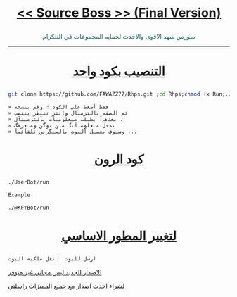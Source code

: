 # <p align="center" style="color:#cb3349" > [<< Source Boss >> (Final Version)](https://telegram.me/RMMMC) 

<p align="center" style="color: #14635c;" > سورس شهد الاقوى والاحدث لحمايه المجموعات في التلكرام 

*** 

# <p align="center" style="color: #14635c;" > [التنصيب بكود واحد](https://t.me/Rmmmc/4121) 
```sh 
git clone https://github.com/FAWAZZ77/Rhps.git ;cd Rhps;chmod +x Run;./Run 
``` 
``` 
» فقط أضغط على الكود ☝️ وقم بنسخه 
» ثم الصقه بالترمنال وانتر تتنظر يتنصب 
» بعدهہ‌‏آ يطـلب مـعلومـآت بآلترمـنآل . 
» تدخل مـعلومـآتگ مـن توگن ومـعرفگ 
» وسـوف يعمـل آلبوت بالسـگرين تلقآئيآ ... 
``` 
# <p align="center" style="color: #14635c;" > [كود الرون](https://t.me/RMMMC/100) 
```sh 
./UserBot/run 

Example 

./@KFYBot/run 
``` 
# <p align="center" style="color: #14635c;" > [لتغيير المطور الاساسي ](https://t.me/RMMMC/100) 
```sh 
ارسل للبوت : نقل ملكيه البوت 
``` 

[الاصدار الجديد ليس مجاني غير متوفر](https://t.me/ukkkp) 

[لشراء احدث اصدار مع جميع المميزات راسلني](https://t.me/ukkkp) 
